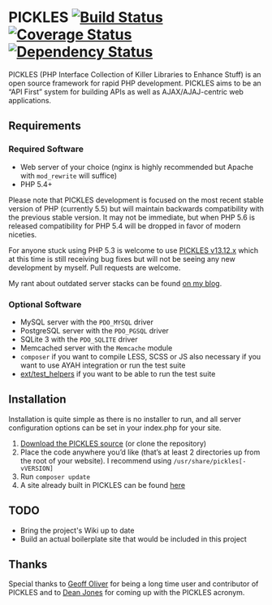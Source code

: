 # PICKLES [![Build Status](https://travis-ci.org/joshtronic/pickles.png?branch=master)](https://travis-ci.org/joshtronic/pickles) [![Coverage Status](https://coveralls.io/repos/joshtronic/pickles/badge.png)](https://coveralls.io/r/joshtronic/pickles) [![Dependency Status](https://www.versioneye.com/user/projects/52d1bc1eec13751bde00002a/badge.png)](https://www.versioneye.com/user/projects/52d1bc1eec13751bde00002a)

PICKLES (PHP Interface Collection of Killer Libraries to Enhance Stuff) is an open source framework for rapid PHP development. PICKLES aims to be an “API First” system for building APIs as well as AJAX/AJAJ-centric web applications.

## Requirements

### Required Software

* Web server of your choice (nginx is highly recommended but Apache with `mod_rewrite` will suffice)
* PHP 5.4+

Please note that PICKLES development is focused on the most recent stable version of PHP (currently 5.5) but will maintain backwards compatibility with the previous stable version. It may not be immediate, but when PHP 5.6 is released compatibility for PHP 5.4 will be dropped in favor of modern niceties.

For anyone stuck using PHP 5.3 is welcome to use [PICKLES v13.12.x](https://github.com/joshtronic/pickles/tree/v13.12.x) which at this time is still receiving bug fixes but will not be seeing any new development by myself. Pull requests are welcome.

My rant about outdated server stacks can be found [on my blog](http://joshtronic.com/2014/01/13/your-stack-is-outdated/#.UuVzI3n0A18).

### Optional Software

* MySQL server with the `PDO_MYSQL` driver
* PostgreSQL server with the `PDO_PGSQL` driver
* SQLite 3 with the `PDO_SQLITE` driver
* Memcached server with the `Memcache` module
* `composer` if you want to compile LESS, SCSS or JS also necessary if you want to use AYAH integration or run the test suite
* [ext/test_helpers](https://github.com/php-test-helpers/php-test-helpers) if you want to be able to run the test suite

## Installation

Installation is quite simple as there is no installer to run, and all server configuration options can be set in your index.php for your site.

1. [Download the PICKLES source](https://github.com/joshtronic/pickles/archive/master.zip) (or clone the repository)
2. Place the code anywhere you’d like (that’s at least 2 directories up from the root of your website). I recommend using `/usr/share/pickles[-vVERSION]`
3. Run `composer update`
4. A site already built in PICKLES can be found [here](https://github.com/gravityblvd/tools.gravityblvd.com)

## TODO

* Bring the project's Wiki up to date
* Build an actual boilerplate site that would be included in this project

## Thanks

Special thanks to [Geoff Oliver](https://github.com/geoffoliver) for being a long time user and contributor of PICKLES and to [Dean Jones](https://github.com/deanproxy) for coming up with the PICKLES acronym.
